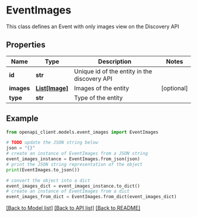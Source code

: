 # EventImages

This class defines an Event with only images view on the Discovery API

## Properties

Name | Type | Description | Notes
------------ | ------------- | ------------- | -------------
**id** | **str** | Unique id of the entity in the discovery API | 
**images** | [**List[Image]**](Image.md) | Images of the entity | [optional] 
**type** | **str** | Type of the entity | 

## Example

```python
from openapi_client.models.event_images import EventImages

# TODO update the JSON string below
json = "{}"
# create an instance of EventImages from a JSON string
event_images_instance = EventImages.from_json(json)
# print the JSON string representation of the object
print(EventImages.to_json())

# convert the object into a dict
event_images_dict = event_images_instance.to_dict()
# create an instance of EventImages from a dict
event_images_from_dict = EventImages.from_dict(event_images_dict)
```
[[Back to Model list]](../README.md#documentation-for-models) [[Back to API list]](../README.md#documentation-for-api-endpoints) [[Back to README]](../README.md)


